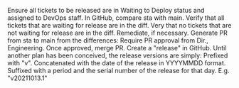 
Ensure all tickets to be released are in Waiting to Deploy status and assigned to DevOps staff.
In GitHub, compare sta with main.
Verify that all tickets that are waiting for release are in the diff.
Very that no tickets that are not waiting for release are in the diff.
Remediate, if necessary.
Generate PR from sta to main from the differences:
    Require PR approval from Dir., Engineering.
Once approved, merge PR.
Create a "release" in GitHub.  Until another plan has been conceived, the release versions are simply:
    Prefixed with "v".
    Concatenated with the date of the release in YYYYMMDD format.
    Suffixed with a period and the serial number of the release for that day.
    E.g. "v20211013.1"